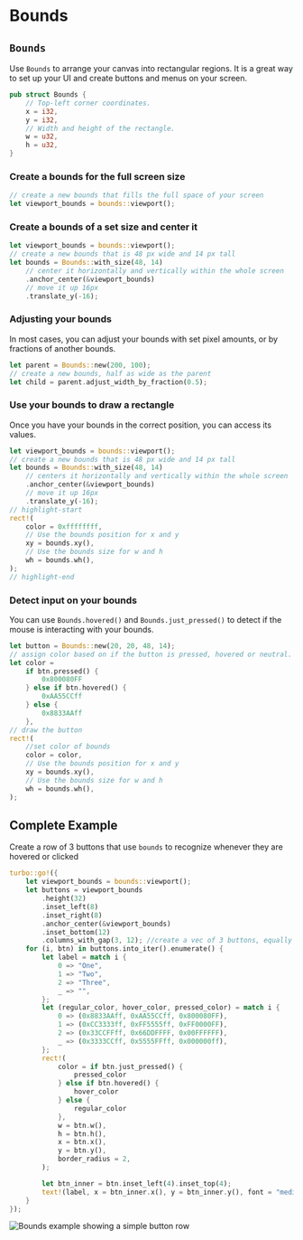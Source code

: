 # Bounds

## `Bounds`

Use `Bounds` to arrange your canvas into rectangular regions. It is a great way to set up your UI and create buttons and menus on your screen.

```rust title="turbo::bounds"
pub struct Bounds {
    // Top-left corner coordinates.
    x = i32,
    y = i32,
    // Width and height of the rectangle.
    w = u32,
    h = u32,
}
```

### Create a bounds for the full screen size

```rust
// create a new bounds that fills the full space of your screen
let viewport_bounds = bounds::viewport();
```

### Create a bounds of a set size and center it

```rust
let viewport_bounds = bounds::viewport();
// create a new bounds that is 48 px wide and 14 px tall
let bounds = Bounds::with_size(48, 14)
    // center it horizontally and vertically within the whole screen
    .anchor_center(&viewport_bounds)
    // move it up 16px
    .translate_y(-16);
```

### Adjusting your bounds

In most cases, you can adjust your bounds with set pixel amounts, or by fractions of another bounds.

```rust
let parent = Bounds::new(200, 100);
// create a new bounds, half as wide as the parent
let child = parent.adjust_width_by_fraction(0.5);
```

### Use your bounds to draw a rectangle

Once you have your bounds in the correct position, you can access its values.

```rust
let viewport_bounds = bounds::viewport();
// create a new bounds that is 48 px wide and 14 px tall
let bounds = Bounds::with_size(48, 14)
    // centers it horizontally and vertically within the whole screen
    .anchor_center(&viewport_bounds)
    // move it up 16px
    .translate_y(-16);
// highlight-start
rect!(
    color = 0xffffffff,
    // Use the bounds position for x and y
    xy = bounds.xy(),
    // Use the bounds size for w and h
    wh = bounds.wh(),
);
// highlight-end
```

### Detect input on your bounds

You can use `Bounds.hovered()` and `Bounds.just_pressed()` to detect if the mouse is interacting with your bounds.
```rust
let button = Bounds::new(20, 20, 48, 14);
// assign color based on if the button is pressed, hovered or neutral.
let color = 
    if btn.pressed() {
        0x800080FF
    } else if btn.hovered() {
        0xAA55CCff
    } else {
        0x8833AAff
    },
// draw the button
rect!(
    //set color of bounds
    color = color,
    // Use the bounds position for x and y
    xy = bounds.xy(),
    // Use the bounds size for w and h
    wh = bounds.wh(),
);
```
## Complete Example

Create a row of 3 buttons that use `bounds` to recognize whenever they are hovered or clicked

```rust
turbo::go!({
    let viewport_bounds = bounds::viewport();
    let buttons = viewport_bounds
        .height(32)
        .inset_left(8)
        .inset_right(8)
        .anchor_center(&viewport_bounds)
        .inset_bottom(12)
        .columns_with_gap(3, 12); //create a vec of 3 buttons, equally separated, with 12 horizontal pixels between them
    for (i, btn) in buttons.into_iter().enumerate() {
        let label = match i {
            0 => "One",
            1 => "Two",
            2 => "Three",
            _ => "",
        };
        let (regular_color, hover_color, pressed_color) = match i {
            0 => (0x8833AAff, 0xAA55CCff, 0x800080FF),
            1 => (0xCC3333ff, 0xFF5555ff, 0xFF0000FF),
            2 => (0x33CCFFff, 0x66DDFFFF, 0x00FFFFFF),
            _ => (0x3333CCff, 0x5555FFff, 0x000000ff),
        };
        rect!(
            color = if btn.just_pressed() {
                pressed_color
            } else if btn.hovered() {
                hover_color
            } else {
                regular_color
            },
            w = btn.w(),
            h = btn.h(),
            x = btn.x(),
            y = btn.y(),
            border_radius = 2,
        );

        let btn_inner = btn.inset_left(4).inset_top(4);
        text!(label, x = btn_inner.x(), y = btn_inner.y(), font = "medium");    
    }
});
```

![Bounds example showing a simple button row](/bounds_example.gif)




